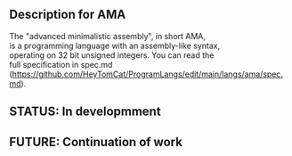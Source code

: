 ## Description for AMA
The "advanced minimalistic assembly", in short AMA,  
is a programming language with an assembly-like syntax,  
operating on 32 bit unsigned integers. You can read the  
full specification in spec.md (<https://github.com/HeyTomCat/ProgramLangs/edit/main/langs/ama/spec.md>).
## STATUS: In developmment
## FUTURE: Continuation of work
